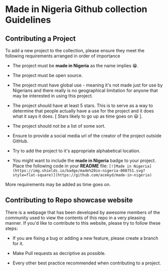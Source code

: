 # Made in Nigeria Github collection Guidelines

## Contributing a Project

To add a new project to the collection, please ensure they meet the following requirements arranged in order of importance

* The project must be **made in Nigeria** as the name implies :grin:.

* The project must be open source.

* The project must have global use - meaning it's not made just for use by Nigerians and there really is no geographical limitation for anyone that may be interested in using this project.

* The project should have at least 5 stars. This is to serve as a way to determine that people actually have a use for the project and it does what it says it does. [ Stars likely to go up as time goes on :smiley: ].

* The project should not be a list of some sort.

* Ensure to provide a social media url of the creator of the project outside GitHub.

* Try to add the project to it's appropriate alphabetical location.

* You might want to include the **made in Nigeria** badge to your project. Place the following code in your **README** file:
`[![Made in Nigeria](https://img.shields.io/badge/made%20in-nigeria-008751.svg?style=flat-square)](https://github.com/acekyd/made-in-nigeria)`

More requirements may be added as time goes on.


## Contributing to Repo showcase website

There is a webpage that has been developed by awesome members of the community used to view the contents of this repo in a very pleasing manner. If you'd like to contribute to this website, please try to follow these steps:

* If you are fixing a bug or adding a new feature, please create a branch for it.

* Make Pull requests as decriptive as possible.

* Every other best practice recommended when contributing to a project.

